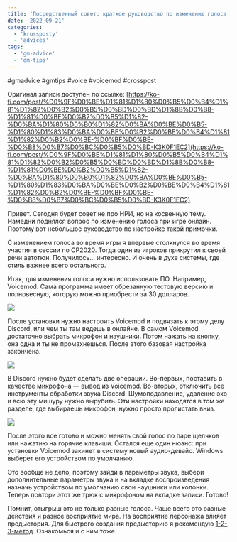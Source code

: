 ```yaml
---
title: 'Посредственный совет: краткое руководство по изменению голоса'
date: '2022-09-21'
categories:
  - 'krossposty'
  - 'advices'
tags:
  - 'gm-advice'
  - 'dm-tips'
---
```


#gmadvice #gmtips #voice #voicemod #crosspost

Оригинал записи доступен по ссылке: [https://ko-fi.com/post/%D0%9F%D0%BE%D1%81%D1%80%D0%B5%D0%B4%D1%81%D1%82%D0%B2%D0%B5%D0%BD%D0%BD%D1%8B%D0%B8-%D1%81%D0%BE%D0%B2%D0%B5%D1%82-%D0%BA%D1%80%D0%B0%D1%82%D0%BA%D0%BE%D0%B5-%D1%80%D1%83%D0%BA%D0%BE%D0%B2%D0%BE%D0%B4%D1%81%D1%82%D0%B2%D0%BE-%D0%BF%D0%BE-%D0%B8%D0%B7%D0%BC%D0%B5%D0%BD-K3K0F1EC2](https://ko-fi.com/post/%D0%9F%D0%BE%D1%81%D1%80%D0%B5%D0%B4%D1%81%D1%82%D0%B2%D0%B5%D0%BD%D0%BD%D1%8B%D0%B8-%D1%81%D0%BE%D0%B2%D0%B5%D1%82-%D0%BA%D1%80%D0%B0%D1%82%D0%BA%D0%BE%D0%B5-%D1%80%D1%83%D0%BA%D0%BE%D0%B2%D0%BE%D0%B4%D1%81%D1%82%D0%B2%D0%BE-%D0%BF%D0%BE-%D0%B8%D0%B7%D0%BC%D0%B5%D0%BD-K3K0F1EC2)

Привет. Сегодня будет совет не про НРИ, но на косвенную тему. Намедни поднялся вопрос по изменению голоса при игре онлайн. Поэтому вот небольшое руководство по настройке такой примочки.

С изменением голоса во время игры я впервые столкнулся во время участия в сессии по CP2020. Тогда один из игроков прикрутил к своей речи автотюн. Получилось… интересно. И очень в духе системы, где стиль важнее всего остального.

Итак, для изменения голоса нужно использовать ПО. Например, Voicemod. Сама программа имеет обрезанную тестовую версию и полновесную, которую можно приобрести за 30 долларов.

![](https://cyborgsandmages.com/wp-content/uploads/2022/09/092122_1439_1.jpg)

После установки нужно настроить Voicemod и подвязать к этому делу Discord, или чем ты там ведешь в онлайне. В самом Voicemod достаточно выбрать микрофон и наушники. Потом нажать на кнопку, она одна и ты не промахнешься. После этого базовая настройка закончена.

![](https://cyborgsandmages.com/wp-content/uploads/2022/09/092122_1439_2.jpg)

В Discord нужно будет сделать две операции. Во-первых, поставить в качестве микрофона — вывод из Voicemod. Во-вторых, отключить все инструменты обработки звука Discord. Шумоподавление, удаление эхо и всю эту мишуру нужно вырубить. Эти настройки находятся в том же разделе, где выбираешь микрофон, нужно просто пролистать вниз.

![](https://cyborgsandmages.com/wp-content/uploads/2022/09/092122_1439_3.jpg)

После этого все готово и можно менять свой голос по паре щелчков или нажатию на горячие клавиши. Остался еще один нюанс: при установки Voicemod закинет в систему новый аудио-девайс. Windows выберет его устройством по умолчанию.

Это вообще не дело, поэтому зайди в параметры звука, выбери дополнительные параметры звука и на вкладке воспроизведения назначь устройством по умолчанию свои наушники или колонки. Теперь повтори этот же трюк с микрофоном на вкладке записи. Готово!

Помнит, отыгрыш это не только разные голоса. Чаще всего это разные действия и разное восприятие мира. На восприятие персонажа влияет предыстория. Для быстрого создания предысторию я рекомендую [1-2-3-метод](https://ko-fi.com/post/%D0%91%D1%8B%D1%81%D1%82%D1%80%D0%B0%D1%8F-%D0%BF%D1%80%D0%B5%D0%B4%D1%8B%D1%81%D1%82%D0%BE%D1%80%D0%B8%D1%8F-%D1%84%D0%BE%D1%80%D0%BC%D0%B0%D1%82-1-2-3-A0A1DGFPC). Ознакомься и с ним тоже.
